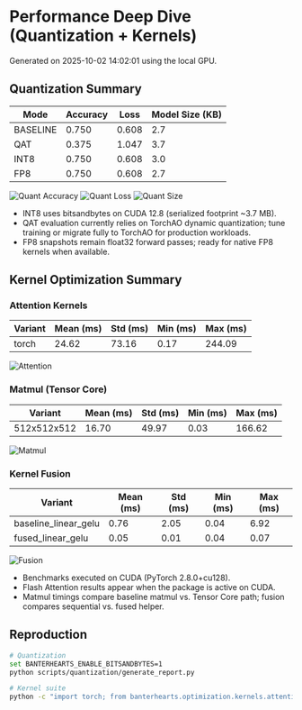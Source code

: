 # Performance Deep Dive (Quantization + Kernels)

Generated on 2025-10-02 14:02:01 using the local GPU.

## Quantization Summary

| Mode | Accuracy | Loss | Model Size (KB) |
| --- | --- | --- | --- |
| BASELINE | 0.750 | 0.608 | 2.7 |
| QAT | 0.375 | 1.047 | 3.7 |
| INT8 | 0.750 | 0.608 | 3.0 |
| FP8 | 0.750 | 0.608 | 2.7 |

![Quant Accuracy](artifacts/quantization/accuracy_by_mode.png)
![Quant Loss](artifacts/quantization/loss_by_mode.png)
![Quant Size](artifacts/quantization/model_size.png)

- INT8 uses bitsandbytes on CUDA 12.8 (serialized footprint ~3.7 MB).
- QAT evaluation currently relies on TorchAO dynamic quantization; tune training or migrate fully to TorchAO for production workloads.
- FP8 snapshots remain float32 forward passes; ready for native FP8 kernels when available.


## Kernel Optimization Summary

### Attention Kernels

| Variant | Mean (ms) | Std (ms) | Min (ms) | Max (ms) |
| --- | --- | --- | --- | --- |
| torch | 24.62 | 73.16 | 0.17 | 244.09 |

![Attention](artifacts/kernel_optimization/attention_latency.png)

### Matmul (Tensor Core)

| Variant | Mean (ms) | Std (ms) | Min (ms) | Max (ms) |
| --- | --- | --- | --- | --- |
| 512x512x512 | 16.70 | 49.97 | 0.03 | 166.62 |

![Matmul](artifacts/kernel_optimization/matmul_latency.png)

### Kernel Fusion

| Variant | Mean (ms) | Std (ms) | Min (ms) | Max (ms) |
| --- | --- | --- | --- | --- |
| baseline_linear_gelu | 0.76 | 2.05 | 0.04 | 6.92 |
| fused_linear_gelu | 0.05 | 0.01 | 0.04 | 0.07 |

![Fusion](artifacts/kernel_optimization/fusion_latency.png)

- Benchmarks executed on CUDA (PyTorch 2.8.0+cu128).
- Flash Attention results appear when the package is active on CUDA.
- Matmul timings compare baseline matmul vs. Tensor Core path; fusion compares sequential vs. fused helper.


## Reproduction
```bash
# Quantization
set BANTERHEARTS_ENABLE_BITSANDBYTES=1
python scripts/quantization/generate_report.py

# Kernel suite
python -c "import torch; from banterhearts.optimization.kernels.attention.run import benchmark_attention_kernels; from banterhearts.optimization.kernels.matmul.run import benchmark_tensor_core_performance; from banterhearts.optimization.kernels.fusion.run import benchmark_fusion_patterns; device='cuda' if torch.cuda.is_available() else 'cpu'; print(benchmark_attention_kernels(device=device)); print(benchmark_tensor_core_performance(device=device)); print(benchmark_fusion_patterns(device=device))"
```
